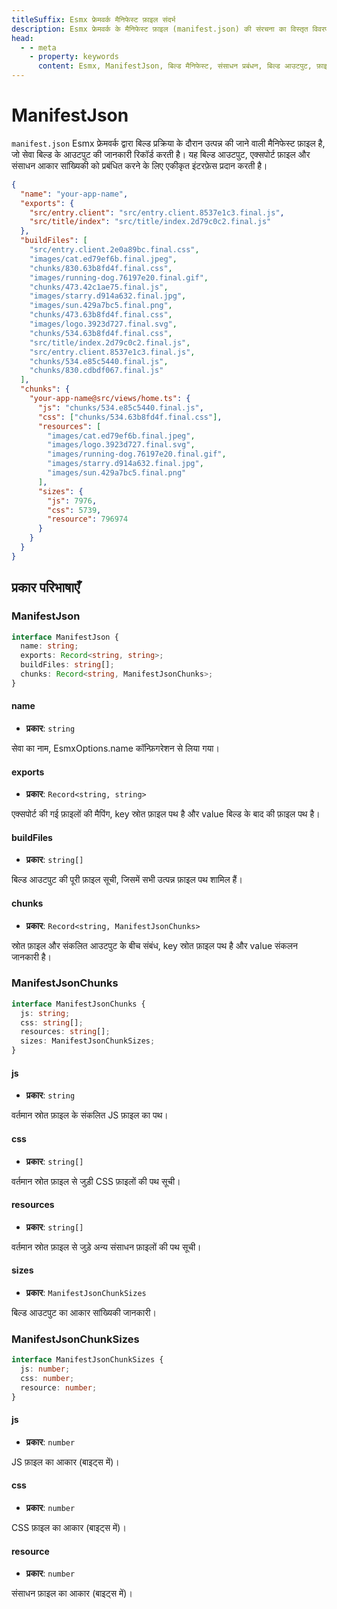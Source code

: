 ```yaml
---
titleSuffix: Esmx फ्रेमवर्क मैनिफेस्ट फ़ाइल संदर्भ
description: Esmx फ्रेमवर्क के मैनिफेस्ट फ़ाइल (manifest.json) की संरचना का विस्तृत विवरण, जिसमें बिल्ड आउटपुट प्रबंधन, एक्सपोर्ट फ़ाइल मैपिंग और संसाधन सांख्यिकी शामिल हैं, जो डेवलपर्स को बिल्ड सिस्टम को समझने और उपयोग करने में मदद करता है।
head:
  - - meta
    - property: keywords
      content: Esmx, ManifestJson, बिल्ड मैनिफेस्ट, संसाधन प्रबंधन, बिल्ड आउटपुट, फ़ाइल मैपिंग, API
---
```


# ManifestJson

`manifest.json` Esmx फ्रेमवर्क द्वारा बिल्ड प्रक्रिया के दौरान उत्पन्न की जाने वाली मैनिफेस्ट फ़ाइल है, जो सेवा बिल्ड के आउटपुट की जानकारी रिकॉर्ड करती है। यह बिल्ड आउटपुट, एक्सपोर्ट फ़ाइल और संसाधन आकार सांख्यिकी को प्रबंधित करने के लिए एकीकृत इंटरफ़ेस प्रदान करती है।

```json title="dist/client/manifest.json"
{
  "name": "your-app-name",
  "exports": {
    "src/entry.client": "src/entry.client.8537e1c3.final.js",
    "src/title/index": "src/title/index.2d79c0c2.final.js"
  },
  "buildFiles": [
    "src/entry.client.2e0a89bc.final.css",
    "images/cat.ed79ef6b.final.jpeg",
    "chunks/830.63b8fd4f.final.css",
    "images/running-dog.76197e20.final.gif",
    "chunks/473.42c1ae75.final.js",
    "images/starry.d914a632.final.jpg",
    "images/sun.429a7bc5.final.png",
    "chunks/473.63b8fd4f.final.css",
    "images/logo.3923d727.final.svg",
    "chunks/534.63b8fd4f.final.css",
    "src/title/index.2d79c0c2.final.js",
    "src/entry.client.8537e1c3.final.js",
    "chunks/534.e85c5440.final.js",
    "chunks/830.cdbdf067.final.js"
  ],
  "chunks": {
    "your-app-name@src/views/home.ts": {
      "js": "chunks/534.e85c5440.final.js",
      "css": ["chunks/534.63b8fd4f.final.css"],
      "resources": [
        "images/cat.ed79ef6b.final.jpeg",
        "images/logo.3923d727.final.svg",
        "images/running-dog.76197e20.final.gif",
        "images/starry.d914a632.final.jpg",
        "images/sun.429a7bc5.final.png"
      ],
      "sizes": {
        "js": 7976,
        "css": 5739,
        "resource": 796974
      }
    }
  }
}
```

## प्रकार परिभाषाएँ
### ManifestJson

```ts
interface ManifestJson {
  name: string;
  exports: Record<string, string>;
  buildFiles: string[];
  chunks: Record<string, ManifestJsonChunks>;
}
```

#### name

- **प्रकार**: `string`

सेवा का नाम, EsmxOptions.name कॉन्फ़िगरेशन से लिया गया।

#### exports

- **प्रकार**: `Record<string, string>`

एक्सपोर्ट की गई फ़ाइलों की मैपिंग, key स्रोत फ़ाइल पथ है और value बिल्ड के बाद की फ़ाइल पथ है।

#### buildFiles

- **प्रकार**: `string[]`

बिल्ड आउटपुट की पूरी फ़ाइल सूची, जिसमें सभी उत्पन्न फ़ाइल पथ शामिल हैं।

#### chunks

- **प्रकार**: `Record<string, ManifestJsonChunks>`

स्रोत फ़ाइल और संकलित आउटपुट के बीच संबंध, key स्रोत फ़ाइल पथ है और value संकलन जानकारी है।

### ManifestJsonChunks

```ts
interface ManifestJsonChunks {
  js: string;
  css: string[];
  resources: string[];
  sizes: ManifestJsonChunkSizes;
}
```

#### js

- **प्रकार**: `string`

वर्तमान स्रोत फ़ाइल के संकलित JS फ़ाइल का पथ।

#### css

- **प्रकार**: `string[]`

वर्तमान स्रोत फ़ाइल से जुड़ी CSS फ़ाइलों की पथ सूची।

#### resources

- **प्रकार**: `string[]`

वर्तमान स्रोत फ़ाइल से जुड़े अन्य संसाधन फ़ाइलों की पथ सूची।

#### sizes

- **प्रकार**: `ManifestJsonChunkSizes`

बिल्ड आउटपुट का आकार सांख्यिकी जानकारी।

### ManifestJsonChunkSizes

```ts
interface ManifestJsonChunkSizes {
  js: number;
  css: number;
  resource: number;
}
```

#### js

- **प्रकार**: `number`

JS फ़ाइल का आकार (बाइट्स में)।

#### css

- **प्रकार**: `number`

CSS फ़ाइल का आकार (बाइट्स में)।

#### resource

- **प्रकार**: `number`

संसाधन फ़ाइल का आकार (बाइट्स में)।